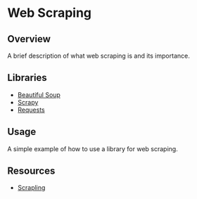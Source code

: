 # Web Scraping

## Overview
A brief description of what web scraping is and its importance.

## Libraries
- [Beautiful Soup](https://www.crummy.com/software/BeautifulSoup/)
- [Scrapy](https://docs.scrapy.org/en/latest/)
- [Requests](https://docs.python-requests.org/)

## Usage
A simple example of how to use a library for web scraping.

## Resources
- [Scrapling](https://github.com/D4Vinci/Scrapling)